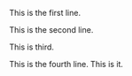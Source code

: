 This is the first line.

This is the second line.

This is third.

This is the fourth line. This is it.